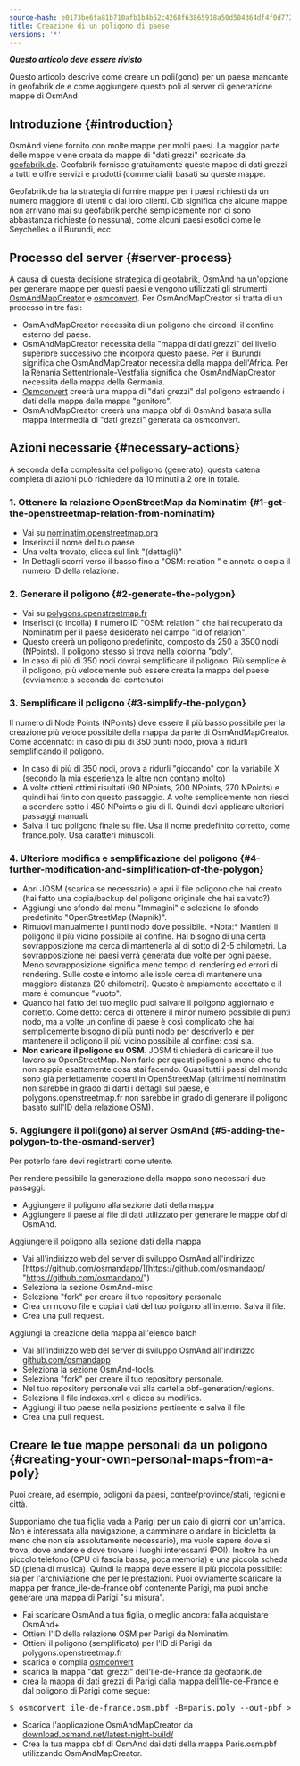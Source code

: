 ```yaml
---
source-hash: e0173be6fa81b710afb1b4b52c4268f63865918a50d504364df4f0d772bf2d39
title: Creazione di un poligono di paese
versions: '*'
---
```

**_Questo articolo deve essere rivisto_**

Questo articolo descrive come creare un poli(gono) per un paese mancante in geofabrik.de e come aggiungere questo poli al server di generazione mappe di OsmAnd

## Introduzione {#introduction}

OsmAnd viene fornito con molte mappe per molti paesi. La maggior parte delle mappe viene creata da mappe di "dati grezzi" scaricate da [geofabrik.de](http://download.geofabrik.de). Geofabrik fornisce gratuitamente queste mappe di dati grezzi a tutti e offre servizi e prodotti (commerciali) basati su queste mappe.

Geofabrik.de ha la strategia di fornire mappe per i paesi richiesti da un numero maggiore di utenti o dai loro clienti. Ciò significa che alcune mappe non arrivano mai su geofabrik perché semplicemente non ci sono abbastanza richieste (o nessuna), come alcuni paesi esotici come le Seychelles o il Burundi, ecc.

## Processo del server {#server-process}
A causa di questa decisione strategica di geofabrik, OsmAnd ha un'opzione per generare mappe per questi paesi e vengono utilizzati gli strumenti [OsmAndMapCreator](http://download.osmand.net/latest-night-build/OsmAndMapCreator-development.zip) e [osmconvert](https://wiki.openstreetmap.org/wiki/Osmconvert). Per OsmAndMapCreator si tratta di un processo in tre fasi:
- OsmAndMapCreator necessita di un poligono che circondi il confine esterno del paese.
- OsmAndMapCreator necessita della "mappa di dati grezzi" del livello superiore successivo che incorpora questo paese. Per il Burundi significa che OsmAndMapCreator necessita della mappa dell'Africa. Per la Renania Settentrionale-Vestfalia significa che OsmAndMapCreator necessita della mappa della Germania.
- [Osmconvert](https://wiki.openstreetmap.org/wiki/Osmconvert) creerà una mappa di "dati grezzi" dal poligono estraendo i dati della mappa dalla mappa "genitore".
- OsmAndMapCreator creerà una mappa obf di OsmAnd basata sulla mappa intermedia di "dati grezzi" generata da osmconvert.

## Azioni necessarie {#necessary-actions}
A seconda della complessità del poligono (generato), questa catena completa di azioni può richiedere da 10 minuti a 2 ore in totale.

### 1. Ottenere la relazione OpenStreetMap da Nominatim {#1-get-the-openstreetmap-relation-from-nominatim}
- Vai su [nominatim.openstreetmap.org](https://nominatim.openstreetmap.org/)
- Inserisci il nome del tuo paese
- Una volta trovato, clicca sul link "(dettagli)"
- In Dettagli scorri verso il basso fino a "OSM: relation " e annota o copia il numero ID della relazione.

### 2. Generare il poligono {#2-generate-the-polygon}
- Vai su [polygons.openstreetmap.fr](http://polygons.openstreetmap.fr/)
- Inserisci (o incolla) il numero ID "OSM: relation " che hai recuperato da Nominatim per il paese desiderato nel campo "Id of relation".
- Questo creerà un poligono predefinito, composto da 250 a 3500 nodi (NPoints). Il poligono stesso si trova nella colonna "poly".
- In caso di più di 350 nodi dovrai semplificare il poligono. Più semplice è il poligono, più velocemente può essere creata la mappa del paese (ovviamente a seconda del contenuto)

### 3. Semplificare il poligono {#3-simplify-the-polygon}
Il numero di Node Points (NPoints) deve essere il più basso possibile per la creazione più veloce possibile della mappa da parte di OsmAndMapCreator. Come accennato: in caso di più di 350 punti nodo, prova a ridurli semplificando il poligono.
- In caso di più di 350 nodi, prova a ridurli "giocando" con la variabile X (secondo la mia esperienza le altre non contano molto)
- A volte ottieni ottimi risultati (90 NPoints, 200 NPoints, 270 NPoints) e quindi hai finito con questo passaggio. A volte semplicemente non riesci a scendere sotto i 450 NPoints o giù di lì. Quindi devi applicare ulteriori passaggi manuali.
- Salva il tuo poligono finale su file. Usa il nome predefinito corretto, come france.poly. Usa caratteri minuscoli.

### 4. Ulteriore modifica e semplificazione del poligono {#4-further-modification-and-simplification-of-the-polygon}
- Apri JOSM (scarica se necessario) e apri il file poligono che hai creato (hai fatto una copia/backup del poligono originale che hai salvato?).
- Aggiungi uno sfondo dal menu "Immagini" e seleziona lo sfondo predefinito "OpenStreetMap (Mapnik)".
- Rimuovi manualmente i punti nodo dove possibile. \*Nota:\* Mantieni il poligono il più vicino possibile al confine. Hai bisogno di una certa sovrapposizione ma cerca di mantenerla al di sotto di 2-5 chilometri. La sovrapposizione nei paesi verrà generata due volte per ogni paese. Meno sovrapposizione significa meno tempo di rendering ed errori di rendering. Sulle coste e intorno alle isole cerca di mantenere una maggiore distanza (20 chilometri). Questo è ampiamente accettato e il mare è comunque "vuoto".
- Quando hai fatto del tuo meglio puoi salvare il poligono aggiornato e corretto. Come detto: cerca di ottenere il minor numero possibile di punti nodo, ma a volte un confine di paese è così complicato che hai semplicemente bisogno di più punti nodo per descriverlo e per mantenere il poligono il più vicino possibile al confine: così sia.
- **Non caricare il poligono su OSM**. JOSM ti chiederà di caricare il tuo lavoro su OpenStreetMap. Non farlo per questi poligoni a meno che tu non sappia esattamente cosa stai facendo. Quasi tutti i paesi del mondo sono già perfettamente coperti in OpenStreetMap (altrimenti nominatim non sarebbe in grado di darti i dettagli sul paese, e polygons.openstreetmap.fr non sarebbe in grado di generare il poligono basato sull'ID della relazione OSM).

### 5. Aggiungere il poli(gono) al server OsmAnd {#5-adding-the-polygon-to-the-osmand-server}

Per poterlo fare devi registrarti come utente.

Per rendere possibile la generazione della mappa sono necessari due passaggi:
- Aggiungere il poligono alla sezione dati della mappa
- Aggiungere il paese al file di dati utilizzato per generare le mappe obf di OsmAnd.

Aggiungere il poligono alla sezione dati della mappa
- Vai all'indirizzo web del server di sviluppo OsmAnd all'indirizzo [https://github.com/osmandapp/](https://github.com/osmandapp/ "https://github.com/osmandapp/")
- Seleziona la sezione OsmAnd-misc.
- Seleziona "fork" per creare il tuo repository personale
- Crea un nuovo file e copia i dati del tuo poligono all'interno. Salva il file.
- Crea una pull request.

Aggiungi la creazione della mappa all'elenco batch
- Vai all'indirizzo web del server di sviluppo OsmAnd all'indirizzo [github.com/osmandapp](https://github.com/osmandapp/)
- Seleziona la sezione OsmAnd-tools.
- Seleziona "fork" per creare il tuo repository personale.
- Nel tuo repository personale vai alla cartella obf-generation/regions.
- Seleziona il file indexes.xml e clicca su modifica.
- Aggiungi il tuo paese nella posizione pertinente e salva il file.
- Crea una pull request.

## Creare le tue mappe personali da un poligono {#creating-your-own-personal-maps-from-a-poly}

Puoi creare, ad esempio, poligoni da paesi, contee/province/stati, regioni e città.

Supponiamo che tua figlia vada a Parigi per un paio di giorni con un'amica. Non è interessata alla navigazione, a camminare o andare in bicicletta (a meno che non sia assolutamente necessario), ma vuole sapere dove si trova, dove andare e dove trovare i luoghi interessanti (POI). Inoltre ha un piccolo telefono (CPU di fascia bassa, poca memoria) e una piccola scheda SD (piena di musica). Quindi la mappa deve essere il più piccola possibile: sia per l'archiviazione che per le prestazioni. Puoi ovviamente scaricare la mappa per france\_ile-de-france.obf contenente Parigi, ma puoi anche generare una mappa di Parigi "su misura".
- Fai scaricare OsmAnd a tua figlia, o meglio ancora: falla acquistare OsmAnd+
- Ottieni l'ID della relazione OSM per Parigi da Nominatim.
- Ottieni il poligono (semplificato) per l'ID di Parigi da polygons.openstreetmap.fr
- scarica o compila [osmconvert](https://wiki.openstreetmap.org/wiki/Osmconvert)
- scarica la mappa "dati grezzi" dell'Ile-de-France da geofabrik.de
- crea la mappa di dati grezzi di Parigi dalla mappa dell'Ile-de-France e dal poligono di Parigi come segue:
<pre>
$ osmconvert ile-de-france.osm.pbf -B=paris.poly --out-pbf > Paris.osm.pbf
</pre>
- Scarica l'applicazione OsmAndMapCreator da [download.osmand.net/latest-night-build/](http://download.osmand.net/latest-night-build/ "https://download.osmand.net/latest-night-build/")
- Crea la tua mappa obf di OsmAnd dai dati della mappa Paris.osm.pbf utilizzando OsmAndMapCreator.
